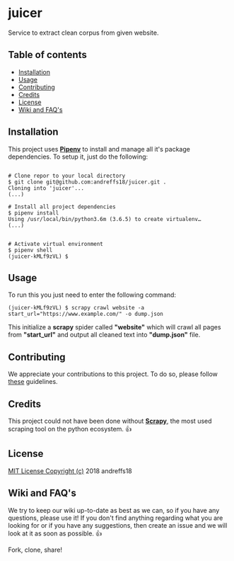 # juicer



Service to extract clean corpus from given website.

## Table of contents

* [Installation](#installation)
* [Usage](#usage)
* [Contributing](#contributing)
* [Credits](#credits)
* [License](#license)
* [Wiki and FAQ's](#wiki-and-faqs)


## Installation
This project uses [**Pipenv**](https://pipenv.readthedocs.io/en/latest/) to install and manage all it's package dependencies. 
To setup it, just do the following:
```shell

# Clone repor to your local directory
$ git clone git@github.com:andreffs18/juicer.git .
Cloning into 'juicer'...
(...)

# Install all project dependencies
$ pipenv install
Using /usr/local/bin/python3.6m (3.6.5) to create virtualenv…
(...)


# Activate virtual environment
$ pipenv shell
(juicer-kMLf9zVL) $ 
```


## Usage

To run this you just need to enter the following command:

```shell
(juicer-kMLf9zVL) $ scrapy crawl website -a start_url="https://www.example.com/" -o dump.json
```

This initialize a **scrapy** spider called **"website"** which will crawl all pages from **"start_url"** and output all cleaned text into **"dump.json"** file.  

## Contributing

We appreciate your contributions to this project. To do so, please follow [these](CONTRIBUTING.md) guidelines.


## Credits

This project could not have been done without **[Scrapy](https://scrapy.org/)**, the most used scraping tool on the python ecosystem. :thumbsup:


## License

[MIT License Copyright (c)](/LICENCE.md) 2018 andreffs18


## Wiki and FAQ's

We try to keep our wiki up-to-date as best as we can, so if you have any questions, please use it! 
If you don't find anything regarding what you are looking for or if you have any suggestions, then create an issue and we will look at it as soon as possible. :+1:



Fork, clone, share! 
